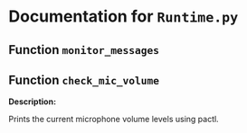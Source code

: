 # Documentation for `Runtime.py`

## Function `monitor_messages`


## Function `check_mic_volume`

**Description:**

Prints the current microphone volume levels using pactl.


